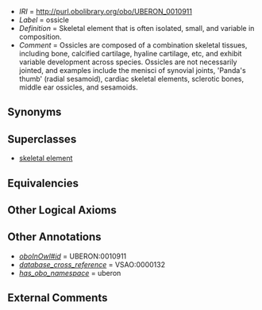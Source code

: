  * *IRI* = http://purl.obolibrary.org/obo/UBERON_0010911
 * *Label* = ossicle
 * *Definition* = Skeletal element that is often isolated, small, and variable in composition.
 * *Comment* = Ossicles are composed of a combination skeletal tissues, including bone, calcified cartilage, hyaline cartilage, etc, and exhibit variable development across species. Ossicles are not necessarily jointed, and examples include the menisci of synovial joints, 'Panda's thumb' (radial sesamoid), cardiac skeletal elements, sclerotic bones, middle ear ossicles, and sesamoids.

## Synonyms


## Superclasses

 * [skeletal element](../../UBERON/65/UBERON_0004765.md)

## Equivalencies


## Other Logical Axioms


## Other Annotations

 * *[oboInOwl#id](../../id/oboInOwl#id.md)* = UBERON:0010911
 * *[database_cross_reference](../../ef/oboInOwl#hasDbXref.md)* = VSAO:0000132
 * *[has_obo_namespace](../../ce/oboInOwl#hasOBONamespace.md)* = uberon

## External Comments

